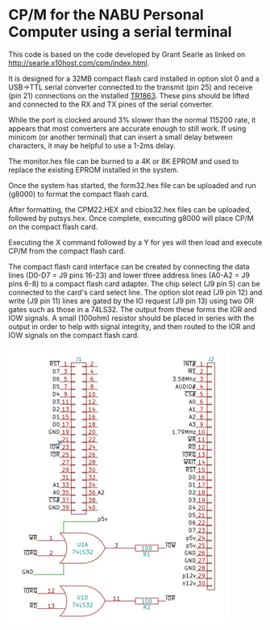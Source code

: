 # CP/M for the NABU Personal Computer using a serial terminal

This code is based on the code developed by Grant Searle as linked on http://searle.x10host.com/cpm/index.html.

It is designed for a 32MB compact flash card installed in option slot 0 and a USB->TTL serial converter connected to the transmit (pin 25) and receive (pin 21) connections on the installed [TR1863](https://github.com/randomvariations/nabu.cpm/blob/main/images/tr1863.png).  These pins should be lifted and connected to the RX and TX pines of the serial converter.

While the port is clocked around 3% slower than the normal 115200 rate, it appears that most converters are accurate enough to still work.  If using minicom (or another terminal) that can insert a small delay between characters, it may be helpful to use a 1-2ms delay.

The monitor.hex file can be burned to a 4K or 8K EPROM and used to replace the existing EPROM installed in the system.

Once the system has started, the form32.hex file can be uploaded and run (g8000) to format the compact flash card.

After formatting, the CPM22.HEX and cbios32.hex files can be uploaded, followed by putsys.hex.  Once complete, executing g8000 will place CP/M on the compact flash card.

Executing the X command followed by a Y for yes will then load and execute CP/M from the compact flash card.

The compact flash card interface can be created by connecting the data lines (D0-D7 = J9 pins 16-23) and lower three address lines (A0-A2 = J9 pins 6-8) to a compact flash card adapter.  The chip select (J9 pin 5) can be connected to the card's card select line.  The option slot read (J9 pin 12) and write (J9 pin 11) lines are gated by the IO request (J9 pin 13) using two OR gates such as those in a 74LS32.  The output from these forms the IOR and IOW signals.  A small (100ohm) resistor should be placed in series with the output in order to help with signal integrity, and then routed to the IOR and IOW signals on the compact flash card.

![schematic](https://github.com/randomvariations/nabu.cpm/blob/main/images/schematic.png?raw=true)
